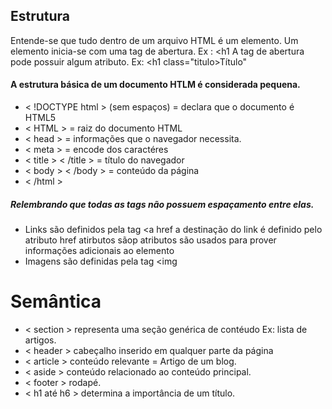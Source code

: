 ## Estrutura

Entende-se que tudo dentro de um arquivo HTML é um elemento.
Um elemento inicia-se com uma tag de abertura. Ex : <h1
A tag de abertura pode possuir algum atributo.
Ex: <h1 class="titulo>Título</h1>"

#### A estrutura básica de um documento HTLM é considerada pequena.
- < !DOCTYPE html > (sem espaços) = declara que o documento é HTML5
- < HTML > = raiz do documento HTML
- < head > = informações que o navegador necessita.
- < meta > = encode dos caractéres
- < title > < /title > = título do navegador
- < body > < /body > = conteúdo da página
- < /html >
##### Relembrando que todas as tags não possuem espaçamento entre elas.
- Links são definidos pela tag <a href
a destinação do link é definido pelo atributo href
atirbutos sãop
atributos são usados para prover informações adicionais ao elemento
- Imagens são definidas pela tag <img

# Semântica
- < section > representa uma seção genérica de contéudo Ex: lista de artigos.
- < header > cabeçalho inserido em qualquer parte da página
- < article > conteúdo relevante = Artigo de um blog.
- < aside > conteúdo relacionado ao conteúdo principal.
- < footer > rodapé.
- < h1 até h6 > determina a importância de um título.
